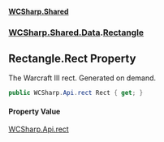 #### [WCSharp\.Shared](README.md 'README')
### [WCSharp\.Shared\.Data](WCSharp.Shared.Data.md 'WCSharp\.Shared\.Data').[Rectangle](WCSharp.Shared.Data.Rectangle.md 'WCSharp\.Shared\.Data\.Rectangle')

## Rectangle\.Rect Property

The Warcraft III rect\. Generated on demand\.

```csharp
public WCSharp.Api.rect Rect { get; }
```

#### Property Value
[WCSharp\.Api\.rect](https://learn.microsoft.com/en-us/dotnet/api/wcsharp.api.rect 'WCSharp\.Api\.rect')